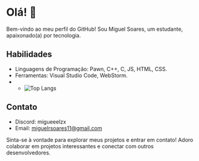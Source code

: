 # Olá! 👋

Bem-vindo ao meu perfil do GitHub! Sou Miguel Soares, um estudante, apaixonado(a) por tecnologia.


## Habilidades

- Linguagens de Programação: Pawn, C++, C, JS, HTML, CSS.
- Ferramentas: Visual Studio Code, WebStorm.
- - ![Top Langs](https://github-readme-stats.vercel.app/api/top-langs/?username=miguel517&layout=compact)

## Contato

- Discord: migueeelzx
- Email: miguelrsoares11@gmail.com

Sinta-se à vontade para explorar meus projetos e entrar em contato! Adoro colaborar em projetos interessantes e conectar com outros desenvolvedores.
